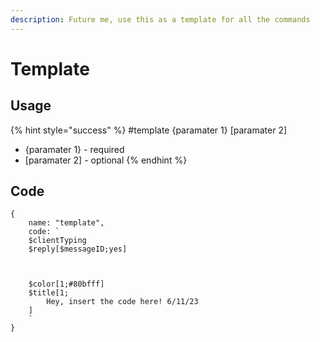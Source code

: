 ```yaml
---
description: Future me, use this as a template for all the commands
---
```


# Template

## Usage

{% hint style="success" %}
\#template {paramater 1} \[paramater 2]

* {paramater 1} - required
* \[paramater 2] - optional
{% endhint %}

## Code

```oz
{
    name: "template",
    code: `
    $clientTyping
    $reply[$messageID;yes]



    $color[1;#80bfff]
    $title[1;
        Hey, insert the code here! 6/11/23
    ]
    `
}
```
